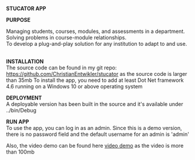 <p><b>STUCATOR APP</b></p>
<p><b>PURPOSE</b></p>
Managing students, courses, modules, and assessments in a department. <br/>Solving problems in course-module relationships. 
<br/>To develop a plug-and-play solution for any institution to adapt to and use.<br/><br/>

<p><b>INSTALLATION</b><br/>
The source code can be found in my git repo: <a href='https://github.com/ChristianEntwikler/stucator'>https://github.com/ChristianEntwikler/stucator</a> as the source code is larger than 35mb
To install the app, you need to add at least Dot Net framework 4.6 running on a Windows 10 or above operating system
</p>
<p><b>DEPLOYMENT</b><br/>
A deployable version has been built in the source and it's available under ../bin/Debug
</p>
<p><b>RUN APP</b><br/>
To use the app, you can log in as an admin. Since this is a demo version, there is no password field and the default username for an admin is 'admin'
</p>

<p>Also, the video demo can be found here <a href='https://www.youtube.com/watch?v=EwRmhGXWvdE'>video demo</a> as the video is more than 100mb</p>
